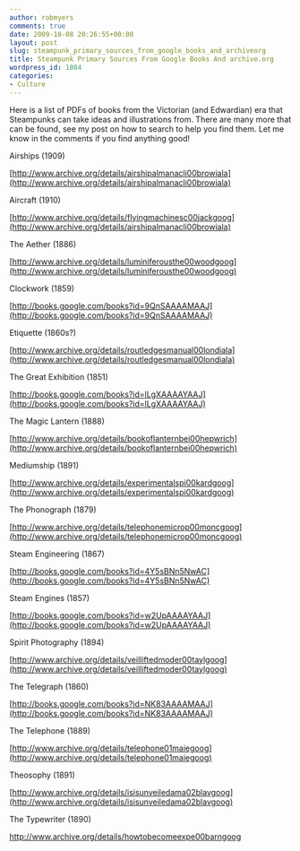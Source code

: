 ```yaml
---
author: robmyers
comments: true
date: 2009-10-08 20:26:55+00:00
layout: post
slug: steampunk_primary_sources_from_google_books_and_archiveorg
title: Steampunk Primary Sources From Google Books And archive.org
wordpress_id: 1804
categories:
- Culture
---
```


Here is a list of PDFs of books from the Victorian (and Edwardian) era that Steampunks can take ideas and illustrations from. There are many more that can be found, see my post on how to search to help you find them. Let me know in the comments if you find anything good!  
  
Airships (1909)  
  
[http://www.archive.org/details/airshipalmanacli00browiala](http://www.archive.org/details/airshipalmanacli00browiala)  
  
Aircraft (1910)  
  
[http://www.archive.org/details/flyingmachinesc00jackgoog](http://www.archive.org/details/airshipalmanacli00browiala)  
  
The Aether (1886)  
  
[http://www.archive.org/details/luminiferousthe00woodgoog](http://www.archive.org/details/luminiferousthe00woodgoog)  
  
Clockwork (1859)  
  
[http://books.google.com/books?id=9QnSAAAAMAAJ](http://books.google.com/books?id=9QnSAAAAMAAJ)  
  
Etiquette (1860s?)  
  
[http://www.archive.org/details/routledgesmanual00londiala](http://www.archive.org/details/routledgesmanual00londiala)  
  
The Great Exhibition (1851)  
  
[http://books.google.com/books?id=lLgXAAAAYAAJ](http://books.google.com/books?id=lLgXAAAAYAAJ)  
  
The Magic Lantern (1888)  
  
[http://www.archive.org/details/bookoflanternbei00hepwrich](http://www.archive.org/details/bookoflanternbei00hepwrich)  
  
Mediumship (1891)  
  
[http://www.archive.org/details/experimentalspi00kardgoog](http://www.archive.org/details/experimentalspi00kardgoog)  
  
The Phonograph (1879)  
  
[http://www.archive.org/details/telephonemicrop00moncgoog](http://www.archive.org/details/telephonemicrop00moncgoog)  
  
Steam Engineering (1867)  
  
[http://books.google.com/books?id=4Y5sBNn5NwAC](http://books.google.com/books?id=4Y5sBNn5NwAC)  
  
Steam Engines (1857)  
  
[http://books.google.com/books?id=w2UpAAAAYAAJ](http://books.google.com/books?id=w2UpAAAAYAAJ)  
  
Spirit Photography (1894)  
  
[http://www.archive.org/details/veilliftedmoder00taylgoog](http://www.archive.org/details/veilliftedmoder00taylgoog)  
  
The Telegraph (1860)  
  
[http://books.google.com/books?id=NK83AAAAMAAJ](http://books.google.com/books?id=NK83AAAAMAAJ)  
  
The Telephone (1889)  
  
[http://www.archive.org/details/telephone01maiegoog](http://www.archive.org/details/telephone01maiegoog)  
  
Theosophy (1891)  
  
[http://www.archive.org/details/isisunveiledama02blavgoog](http://www.archive.org/details/isisunveiledama02blavgoog)  
  
The Typewriter (1890)  
  
[http://www.archive.org/details/howtobecomeexpe00barngoog  
](http://www.archive.org/details/howtobecomeexpe00barngoog)  


